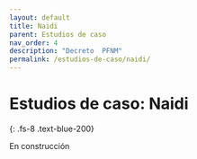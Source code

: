 ```yaml
---
layout: default
title: Naidi
parent: Estudios de caso
nav_order: 4
description: "Decreto  PFNM"
permalink: /estudios-de-caso/naidi/
---
```



# Estudios de caso: Naidi
{: .fs-8 .text-blue-200}

En construcción
